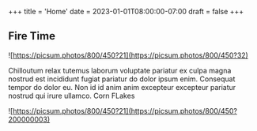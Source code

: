 +++
title = 'Home'
date = 2023-01-01T08:00:00-07:00
draft = false
+++

## Fire Time
![https://picsum.photos/800/450?21](https://picsum.photos/800/450?32)

Chilloutum relax tutemus laborum voluptate pariatur ex culpa magna nostrud est incididunt fugiat
pariatur do dolor ipsum enim. Consequat tempor do dolor eu. Non id id anim anim
excepteur excepteur pariatur nostrud qui irure ullamco. Corn FLakes

![https://picsum.photos/800/450?21](https://picsum.photos/800/450?200000003)
